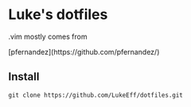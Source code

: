 # Luke's dotfiles

<p> .vim mostly comes from </p> [pfernandez](https://github.com/pfernandez/)

## Install

```
git clone https://github.com/LukeEff/dotfiles.git
```
